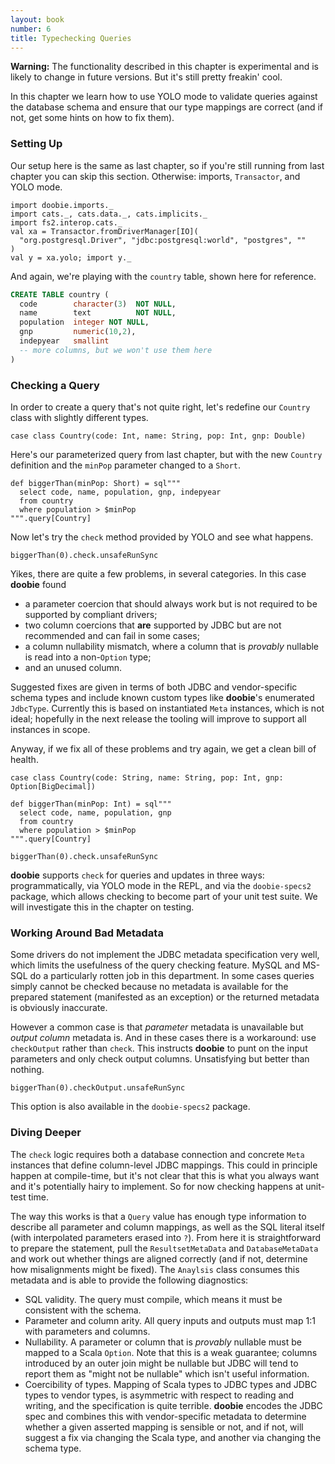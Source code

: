 ```yaml
---
layout: book
number: 6
title: Typechecking Queries
---
```


<div class="alert alert-warning" role="alert">
<b>Warning:</b> The functionality described in this chapter is experimental and is likely to change in future versions. But it's still pretty freakin' cool.
</div>

In this chapter we learn how to use YOLO mode to validate queries against the database schema and ensure that our type mappings are correct (and if not, get some hints on how to fix them).

### Setting Up

Our setup here is the same as last chapter, so if you're still running from last chapter you can skip this section. Otherwise: imports, `Transactor`, and YOLO mode.

```tut:silent
import doobie.imports._
import cats._, cats.data._, cats.implicits._
import fs2.interop.cats._
val xa = Transactor.fromDriverManager[IO](
  "org.postgresql.Driver", "jdbc:postgresql:world", "postgres", ""
)
val y = xa.yolo; import y._
```

And again, we're playing with the `country` table, shown here for reference.

```sql
CREATE TABLE country (
  code        character(3)  NOT NULL,
  name        text          NOT NULL,
  population  integer NOT NULL,
  gnp         numeric(10,2),
  indepyear   smallint
  -- more columns, but we won't use them here
)
```

### Checking a Query

In order to create a query that's not quite right, let's redefine our `Country` class with slightly different types.

```tut:silent
case class Country(code: Int, name: String, pop: Int, gnp: Double)
```

Here's our parameterized query from last chapter, but with the new `Country` definition and the `minPop` parameter changed to a `Short`.

```tut:silent
def biggerThan(minPop: Short) = sql"""
  select code, name, population, gnp, indepyear
  from country
  where population > $minPop
""".query[Country]
```

Now let's try the `check` method provided by YOLO and see what happens.

```tut:plain
biggerThan(0).check.unsafeRunSync
```

Yikes, there are quite a few problems, in several categories. In this case **doobie** found

- a parameter coercion that should always work but is not required to be supported by compliant drivers;
- two column coercions that **are** supported by JDBC but are not recommended and can fail in some cases;
- a column nullability mismatch, where a column that is *provably* nullable is read into a non-`Option` type;
- and an unused column.

Suggested fixes are given in terms of both JDBC and vendor-specific schema types and include known custom types like **doobie**'s enumerated `JdbcType`.  Currently this is based on instantiated `Meta` instances, which is not ideal; hopefully in the next release the tooling will improve to support all instances in scope.

Anyway, if we fix all of these problems and try again, we get a clean bill of health.

```tut:silent
case class Country(code: String, name: String, pop: Int, gnp: Option[BigDecimal])

def biggerThan(minPop: Int) = sql"""
  select code, name, population, gnp
  from country
  where population > $minPop
""".query[Country]
```

```tut:plain
biggerThan(0).check.unsafeRunSync
```

**doobie** supports `check` for queries and updates in three ways: programmatically, via YOLO mode in the REPL, and via the `doobie-specs2` package, which allows checking to become part of your unit test suite. We will investigate this in the chapter on testing.

### Working Around Bad Metadata

Some drivers do not implement the JDBC metadata specification very well, which limits the usefulness of the query checking feature. MySQL and MS-SQL do a particularly rotten job in this department. In some cases queries simply cannot be checked because no metadata is available for the prepared statement (manifested as an exception) or the returned metadata is obviously inaccurate.

However a common case is that *parameter* metadata is unavailable but *output column* metadata is. And in these cases there is a workaround: use `checkOutput` rather than `check`. This instructs **doobie** to punt on the input parameters and only check output columns. Unsatisfying but better than nothing.

```tut:plain
biggerThan(0).checkOutput.unsafeRunSync
```

This option is also available in the `doobie-specs2` package.

### Diving Deeper

The `check` logic requires both a database connection and concrete `Meta` instances that define column-level JDBC mappings. This could in principle happen at compile-time, but it's not clear that this is what you always want and it's potentially hairy to implement. So for now checking happens at unit-test time.

The way this works is that a `Query` value has enough type information to describe all parameter and column mappings, as well as the SQL literal itself (with interpolated parameters erased into `?`). From here it is straightforward to prepare the statement, pull the `ResultsetMetaData` and `DatabaseMetaData` and work out whether things are aligned correctly (and if not, determine how misalignments might be fixed). The `Anaylsis` class consumes this metadata and is able to provide the following diagnostics:

- SQL validity. The query must compile, which means it must be consistent with the schema.
- Parameter and column arity. All query inputs and outputs must map 1:1 with parameters and columns.
- Nullability. A parameter or column that is *provably* nullable must be mapped to a Scala `Option`. Note that this is a weak guarantee; columns introduced by an outer join might be nullable but JDBC will tend to report them as "might not be nullable" which isn't useful information.
- Coercibility of types. Mapping of Scala types to JDBC types and JDBC types to vendor types, is asymmetric with respect to reading and writing, and the specification is quite terrible. **doobie** encodes the JDBC spec and combines this with vendor-specific metadata to determine whether a given asserted mapping is sensible or not, and if not, will suggest a fix via changing the Scala type, and another via changing the schema type.
